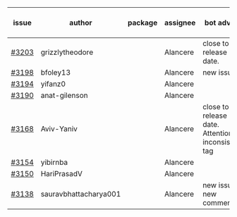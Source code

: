 | issue | author | package | assignee | bot advice | created date of issue | target release date | date from target |
| ------ | ------ | ------ | ------ | ------ | ------ | ------ | :-----: |
| [#3203](https://github.com/Azure/sdk-release-request/issues/3203) | grizzlytheodore |  | Alancere | close to release date.  | 09-20 | 09-22 | 0 |
| [#3198](https://github.com/Azure/sdk-release-request/issues/3198) | bfoley13 |  | Alancere | new issue. | 09-19 | 10-03 |  |
| [#3194](https://github.com/Azure/sdk-release-request/issues/3194) | yifanz0 |  | Alancere |  | 09-19 | 10-12 |  |
| [#3190](https://github.com/Azure/sdk-release-request/issues/3190) | anat-gilenson |  | Alancere |  | 09-18 | 10-03 |  |
| [#3168](https://github.com/Azure/sdk-release-request/issues/3168) | Aviv-Yaniv |  | Alancere | close to release date.  Attention to inconsistent tag | 09-14 | 09-19 | -2 |
| [#3154](https://github.com/Azure/sdk-release-request/issues/3154) | yibirnba |  | Alancere |  | 09-11 | 09-26 |  |
| [#3150](https://github.com/Azure/sdk-release-request/issues/3150) | HariPrasadV |  | Alancere |  | 09-07 | 10-11 |  |
| [#3138](https://github.com/Azure/sdk-release-request/issues/3138) | sauravbhattacharya001 |  | Alancere | new issue. new comment. | 09-02 | 10-17 |  |
